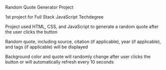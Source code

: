 Random Quote Generator Project

1st project for Full Stack JavaScript Techdegree

Project used HTML, CSS, and JavaScript to generate a random quote after the user clicks the button

Random quote, including source, citation (if applicable), year (if applicable), and tags (if applicable) will be displayed

Background color and quote will randomly change after user clicks the button or will automatically refresh every 10 seconds
